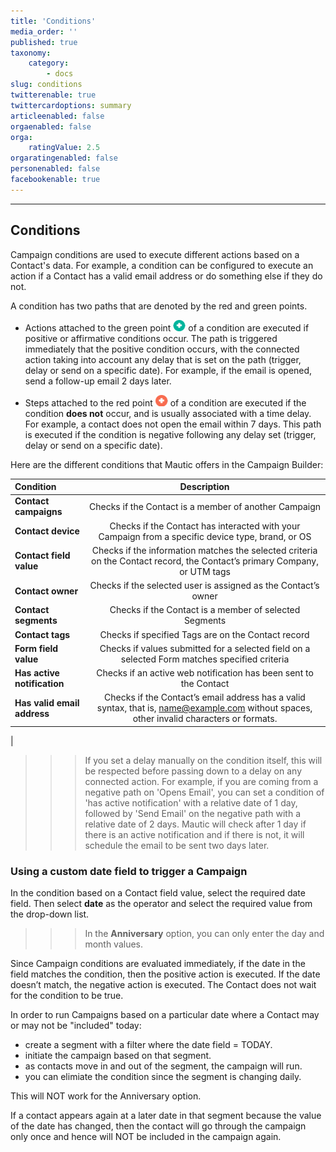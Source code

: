 ```yaml
---
title: 'Conditions'
media_order: ''
published: true
taxonomy:
    category:
        - docs
slug: conditions
twitterenable: true
twittercardoptions: summary
articleenabled: false
orgaenabled: false
orga:
    ratingValue: 2.5
orgaratingenabled: false
personenabled: false
facebookenable: true
---
```


---------------------
## Conditions

Campaign conditions are used to execute different actions based on a Contact's data.  For example, a condition can be configured to execute an action if a Contact has a valid email address or do something else if they do not.

A condition has two paths that are denoted by the red and green points.

 - Actions attached to the green point ![Icon showing the positive path (green)](green-point.png) of a condition are executed if positive or affirmative conditions occur. The path is triggered immediately that the positive condition occurs, with the connected action taking into account any delay that is set on the path (trigger, delay or send on a specific date). For example, if the email is opened, send a follow-up email 2 days later.

 - Steps attached to the red point ![Icon showing the negative path (red)](red-point.png) of a condition are executed if the condition **does not** occur, and is usually associated with a time delay. For example, a contact does not open the email within 7 days. This path is executed if the condition is negative following any delay set (trigger, delay or send on a specific date).

 Here are the different conditions that Mautic offers in the Campaign Builder:

 | Condition        | Description  | 
| :------------- | :----------: |
|**Contact campaigns**| Checks if the Contact is a member of another Campaign|
|**Contact device**|Checks if the Contact has interacted with your Campaign from a specific device type, brand, or OS|
|**Contact field value**| Checks if the information matches the selected criteria on the Contact record, the Contact’s primary Company, or UTM tags|
|**Contact owner**| Checks if the selected user is assigned as the Contact’s owner|
|**Contact segments**| Checks if the Contact is a member of selected Segments|
|**Contact tags**|Checks if specified Tags are on the Contact record|
|**Form field value**|Checks if values submitted for a selected field on a selected Form matches specified criteria|
|**Has active notification**|Checks if an active web notification has been sent to the Contact|
|**Has valid email address**|Checks if the Contact’s email address has a valid syntax, that is, name@example.com without spaces, other invalid characters or formats.|
|
>>> If you set a delay manually on the condition itself, this will be respected before passing down to a delay on any connected action.  For example, if you are coming from a negative path on 'Opens Email', you can set a condition of 'has active notification' with a relative date of 1 day, followed by 'Send Email' on the negative path with a relative date of 2 days. Mautic will check after 1 day if there is an active notification and if there is not, it will schedule the email to be sent two days later.

### Using a custom date field to trigger a Campaign

In the condition based on a Contact field value, select the required date field. Then select **date** as the operator and select the required value from the drop-down list.

>>> In the **Anniversary** option, you can only enter the day and month values.

Since Campaign conditions are evaluated immediately, if the date in the field matches the condition, then the positive action is executed.  If the date doesn’t match, the negative action is executed. The Contact does not wait for the condition to be true.

In order to run Campaigns based on a particular date where a Contact may or may not be "included" today:
- create a segment with a filter where the date field = TODAY.
- initiate the campaign based on that segment.
- as contacts move in and out of the segment, the campaign will run.
- you can elimiate the condition since the segment is changing daily.

This will NOT work for the Anniversary option.

If a contact appears again at a later date in that segment because the value of the date has changed, then the contact will go through the campaign only once and hence will NOT be included in the campaign again.
